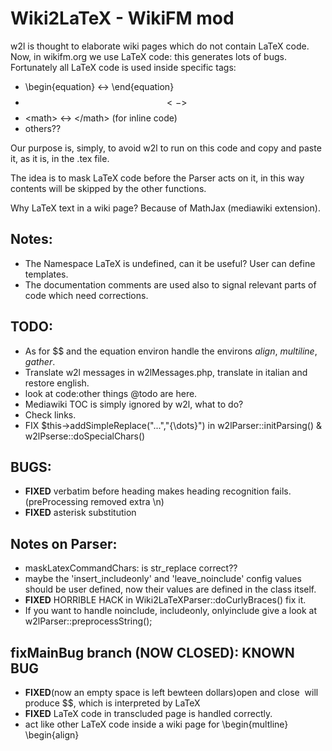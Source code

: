 Wiki2LaTeX - WikiFM mod
=======================

w2l is thought to elaborate wiki pages which do not contain LaTeX code. Now, in wikifm.org we use LaTeX code: this generates lots of bugs. Fortunately all LaTeX code is used inside specific tags:
* \begin{equation} <-> \end{equation}
* $$ <-> $$
* &lt;math&gt; <-> &lt;/math&gt; (for inline code)
* others??

Our purpose is, simply, to avoid w2l to run on this code and copy and paste it, as it is, in the .tex file.

The idea is to mask LaTeX code before the Parser acts on it, in this way contents will be skipped by the other functions.

Why LaTeX text in a wiki page? Because of MathJax (mediawiki extension).

Notes:
------
- The Namespace LaTeX is undefined, can it be useful? User can define templates.
- The documentation comments are used also to signal relevant parts of code which need corrections.


TODO:
-----
- As for $$ and the equation environ handle the environs _align_, _multiline_, _gather_.
- Translate w2l messages in w2lMessages.php, translate in italian and restore english.
- look at code:other things @todo are here.
- Mediawiki TOC is simply ignored by w2l, what to do?
- Check links.
- FIX $this->addSimpleReplace("...","{\dots}") in w2lParser::initParsing() & w2lPserse::doSpecialChars()

BUGS:
----
- __FIXED__ verbatim before heading makes heading recognition fails. (preProcessing removed extra \n)
- __FIXED__ asterisk substitution

Notes on Parser:
----------------
- maskLatexCommandChars: is str_replace correct??
- maybe the 'insert_includeonly' and 'leave_noinclude' config values should be user defined, now their values are defined in the class itself.
- __FIXED__ HORRIBLE HACK in Wiki2LaTeXParser::doCurlyBraces() fix it.
- If you want to handle noinclude, includeonly, onlyinclude give a look at w2lParser::preprocessString();

fixMainBug branch (NOW CLOSED): KNOWN BUG
-----------------------------
- __FIXED__(now an empty space is left bewteen dollars)open and close <math></math> will produce $$, which is interpreted by LaTeX 
- __FIXED__ LaTeX code in transcluded page is handled correctly.
- act like other LaTeX code inside a wiki page for \begin{multline} \begin{align}